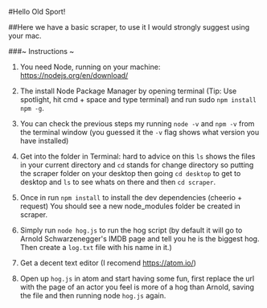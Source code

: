 #Hello Old Sport!

##Here we have a basic scraper, to use it I would strongly suggest using your mac.

###~ Instructions ~

1. You need Node, running on your machine: https://nodejs.org/en/download/

2. The install Node Package Manager by opening terminal (Tip: Use spotlight, hit cmd + space and type terminal) and run sudo `npm install npm -g`.

3. You can check the previous steps my running `node -v` and `npm -v` from the terminal window (you guessed it the `-v` flag shows what version you have installed)

4. Get into the folder in Terminal: hard to advice on this `ls` shows the files in your current directory and `cd` stands for change directory so putting the scraper folder on your desktop then going `cd desktop` to get to desktop and `ls` to see whats on there and then `cd scraper`.

5. Once in run `npm install` to install the dev dependencies (cheerio + request) You should see a new node_modules folder be created in scraper.

6. Simply run `node hog.js` to run the hog script (by default it will go to Arnold Schwarzenegger's IMDB page and tell you he is the biggest hog. Then create a `log.txt` file with his name in it.)

7. Get a decent text editor (I recomend https://atom.io/)

8. Open up `hog.js` in atom and start having some fun, first replace the url with the page of an actor you feel is more of a hog than Arnold, saving the file and then running node `hog.js` again.
